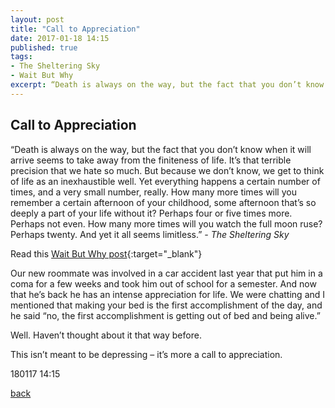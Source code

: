 ```yaml
---
layout: post
title: "Call to Appreciation"
date: 2017-01-18 14:15
published: true
tags:
- The Sheltering Sky
- Wait But Why
excerpt: “Death is always on the way, but the fact that you don’t know when it will arrive seems to take away from the finiteness of life. It’s that terrible precision that we hate so much. But because we don’t know, we get to think of life as an inexhaustible well...
---
```


## [](#header-2)Call to Appreciation

“Death is always on the way, but the fact that you don’t know when it will arrive seems to take away from the finiteness of life. It’s that terrible precision that we hate so much. But because we don’t know, we get to think of life as an inexhaustible well. Yet everything happens a certain number of times, and a very small number, really. How many more times will you remember a certain afternoon of your childhood, some afternoon that’s so deeply a part of your life without it? Perhaps four or five times more. Perhaps not even. How many more times will you watch the full moon ruse? Perhaps twenty. And yet it all seems limitless.” _- The Sheltering Sky_

Read this [Wait But Why post](http://waitbutwhy.com/2015/12/the-tail-end.html){:target="_blank"}

Our new roommate was involved in a car accident last year that put him in a coma for a few weeks and took him out of school for a semester. And now that he’s back he has an intense appreciation for life. We were chatting and I mentioned that making your bed is the first accomplishment of the day, and he said “no, the first accomplishment is getting out of bed and being alive.”

Well. Haven’t thought about it that way before.

This isn’t meant to be depressing – it’s more a call to appreciation.

180117 14:15

[back](/index)
